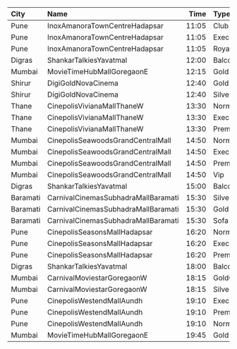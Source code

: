 | City     | Name                                |  Time | Type          | Price | Capacity | Booked |
| :------- | :---------------------------------- | ----: | :------------ | ----: | -------: | -----: |
| Pune     | InoxAmanoraTownCentreHadapsar       | 11:05 | Club          |  112₹ |      103 |      0 |
| Pune     | InoxAmanoraTownCentreHadapsar       | 11:05 | Executive     |  112₹ |       18 |      0 |
| Pune     | InoxAmanoraTownCentreHadapsar       | 11:05 | Royale        |  190₹ |        4 |      0 |
| Digras   | ShankarTalkiesYavatmal              | 12:00 | Balcony       |  120₹ |       50 |     50 |
| Mumbai   | MovieTimeHubMallGoregaonE           | 12:15 | Gold          |  130₹ |       98 |     17 |
| Shirur   | DigiGoldNovaCinema                  | 12:40 | Gold          |  150₹ |      100 |      0 |
| Shirur   | DigiGoldNovaCinema                  | 12:40 | Silver        |  130₹ |      100 |      0 |
| Thane    | CinepolisVivianaMallThaneW          | 13:30 | Normal        |  170₹ |       27 |     14 |
| Thane    | CinepolisVivianaMallThaneW          | 13:30 | Executive     |  170₹ |      104 |     59 |
| Thane    | CinepolisVivianaMallThaneW          | 13:30 | Premium       |  170₹ |       46 |     30 |
| Mumbai   | CinepolisSeawoodsGrandCentralMall   | 14:50 | Normal        |  150₹ |       23 |      0 |
| Mumbai   | CinepolisSeawoodsGrandCentralMall   | 14:50 | Executive     |  150₹ |       35 |      0 |
| Mumbai   | CinepolisSeawoodsGrandCentralMall   | 14:50 | Premium       |  150₹ |       28 |      4 |
| Mumbai   | CinepolisSeawoodsGrandCentralMall   | 14:50 | Vip           |  250₹ |        7 |      2 |
| Digras   | ShankarTalkiesYavatmal              | 15:00 | Balcony       |  120₹ |       50 |     50 |
| Baramati | CarnivalCinemasSubhadraMallBaramati | 15:30 | Silver        |  150₹ |       42 |     21 |
| Baramati | CarnivalCinemasSubhadraMallBaramati | 15:30 | Gold          |  150₹ |      128 |     94 |
| Baramati | CarnivalCinemasSubhadraMallBaramati | 15:30 | Sofa          |  180₹ |       17 |     13 |
| Pune     | CinepolisSeasonsMallHadapsar        | 16:20 | Normal        |  150₹ |       14 |      0 |
| Pune     | CinepolisSeasonsMallHadapsar        | 16:20 | Executive     |  150₹ |       49 |     26 |
| Pune     | CinepolisSeasonsMallHadapsar        | 16:20 | Premium       |  170₹ |       15 |     12 |
| Digras   | ShankarTalkiesYavatmal              | 18:00 | Balcony       |  120₹ |       50 |     50 |
| Mumbai   | CarnivalMoviestarGoregaonW          | 18:15 | GoldOffline   |  130₹ |       26 |      2 |
| Mumbai   | CarnivalMoviestarGoregaonW          | 18:15 | SilverOffline |  100₹ |       10 |      3 |
| Pune     | CinepolisWestendMallAundh           | 19:10 | Executive     |  200₹ |       38 |      0 |
| Pune     | CinepolisWestendMallAundh           | 19:10 | Premium       |  200₹ |       25 |     17 |
| Pune     | CinepolisWestendMallAundh           | 19:10 | Normal        |  200₹ |       11 |      0 |
| Mumbai   | MovieTimeHubMallGoregaonE           | 19:45 | Gold          |  160₹ |       98 |     10 |